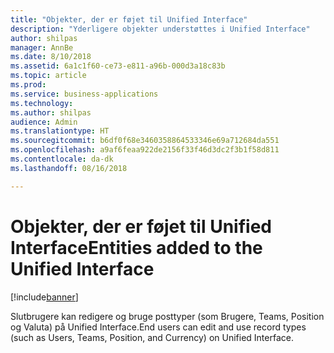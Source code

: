 ```yaml
---
title: "Objekter, der er føjet til Unified Interface"
description: "Yderligere objekter understøttes i Unified Interface"
author: shilpas
manager: AnnBe
ms.date: 8/10/2018
ms.assetid: 6a1c1f60-ce73-e811-a96b-000d3a18c83b
ms.topic: article
ms.prod: 
ms.service: business-applications
ms.technology: 
ms.author: shilpas
audience: Admin
ms.translationtype: HT
ms.sourcegitcommit: b6df0f68e3460358864533346e69a712684da551
ms.openlocfilehash: a9af6feaa922de2156f33f46d3dc2f3b1f58d811
ms.contentlocale: da-dk
ms.lasthandoff: 08/16/2018

---
```

# <a name="entities-added-to-the-unified-interface"></a><span data-ttu-id="43b6c-103">Objekter, der er føjet til Unified Interface</span><span class="sxs-lookup"><span data-stu-id="43b6c-103">Entities added to the Unified Interface</span></span>


[!include[banner](../../includes/banner.md)]

<span data-ttu-id="43b6c-104">Slutbrugere kan redigere og bruge posttyper (som Brugere, Teams, Position og Valuta) på Unified Interface.</span><span class="sxs-lookup"><span data-stu-id="43b6c-104">End users can edit and use record types (such as Users, Teams, Position, and Currency) on Unified Interface.</span></span> 

